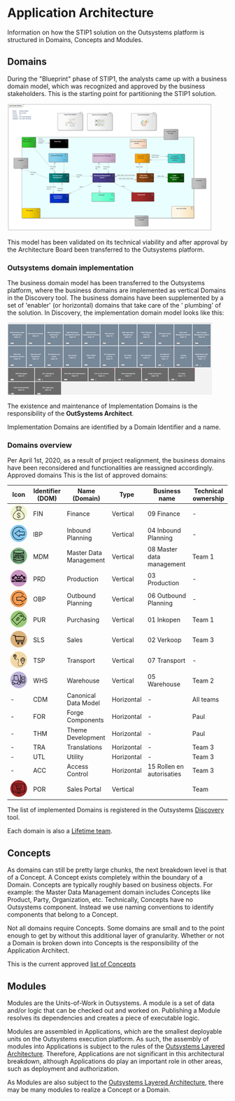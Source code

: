 
# Application Architecture

Information on how the STIP1 solution on the Outsystems platform is
structured in Domains, Concepts and Modules.

## Domains

During the "Blueprint" phase of STIP1, the analysts came up with a
business domain model, which was recognized and approved by the business
stakeholders. This is the starting point for partitioning the STIP1
solution.

![Blueprint business domains](..\img\Blauwdruk-business-domains.png)

This model has been validated on its technical viability and after
approval by the Architecture Board been transferred to the Outsystems
platform.

### Outsystems domain implementation

The business domain model has been transferred to the Outsystems
platform, where the business domains are implemented as vertical Domains
in the Discovery tool. The business domains have been supplemented by a
set of 'enabler' (or horizontal) domains that take care of the \'
plumbing\' of the solution. In Discovery, the implementation domain
model looks like this:

![OutSystems Domains](..\img\OutSystemsDomains.png)

The existence and maintenance of Implementation Domains is the
responsibility of the **OutSystems Architect**.

Implementation Domains are identified by a Domain Identifier and a name.

### Domains overview

Per April 1st, 2020, as a result of project realignment, the business domains have been reconsidered and functionalities are reassigned accordingly.
Approved domains
This is the list of approved domains:

Icon | Identifier (DOM) | Name (Domain) | Type | Business name | Technical ownership
-----|------------------|---------------|------|-----|---
![Finance logo](..\img\Finance.png) | FIN | Finance | Vertical | 09 Finance | -
![InboundPlanning logo](..\img\InboundPlanning.png) | IBP | Inbound Planning | Vertical | 04 Inbound Planning | -
![MDM Logo](..\img\MasterDataManagement.png) | MDM | Master Data Management | Vertical | 08 Master data management | Team 1
![PRD Logo](..\img\Production.png) | PRD | Production | Vertical | 03 Production | -
![OPB](..\img\OutBoundPlanning.png) | OBP | Outbound Planning | Vertical | 06 Outbound Planning | -
![PUR](..\img\Purchasing.png) | PUR | Purchasing | Vertical | 01 Inkopen | Team 1
![SLS](..\img\Sales.png) | SLS | Sales | Vertical | 02 Verkoop | Team 3
![TSP](..\img\TransportPlanning.png) | TSP | Transport | Vertical | 07 Transport | -
![WHS](..\img\Warehouse.png) | WHS | Warehouse | Vertical | 05 Warehouse | Team 2
\- | CDM | Canonical Data Model | Horizontal | - | All teams
\- | FOR | Forge Components | Horizontal | - | Paul
\- | THM | Theme Development | Horizontal | - | Paul
\- | TRA | Translations | Horizontal | - | Team 3
\- | UTL | Utility | Horizontal | - | Team 3
\- | ACC | Access Control | Horizontal | 15 Rollen en autorisaties | Team 3
![SPO](..\img\SalesPortal.png) | POR | Sales Portal | Vertical | | Team

The list of implemented Domains is registered in the Outsystems [Discovery](https://gssb-dev.outsystemsenterprise.com/discovery/Domains.aspx) tool.

Each domain is also a [Lifetime team](https://gssb-lt.outsystemsenterprise.com/lifetime/Teams_List.aspx).

## Concepts

As domains can still be pretty large chunks, the next breakdown level is
that of a Concept. A Concept exists completely within the boundary of a
Domain. Concepts are typically roughly based on business objects. For
example: the Master Data Management domain includes Concepts like
Product, Party, Organization, etc. Technically, Concepts have no
Outsystems component. Instead we use naming conventions to identify
components that belong to a Concept.

Not all domains require Concepts. Some domains are small and to the
point enough to get by without this additional layer of granularity.
Whether or not a Domain is broken down into Concepts is the
responsibility of the Application Architect.

This is the current approved [list of Concepts](https://globalsharedservices.atlassian.net/wiki/spaces/STIP1/pages/59015465/List+of+Concepts)

## Modules

Modules are the Units-of-Work in Outsystems. A module is a set of data
and/or logic that can be checked out and worked on. Publishing a Module
resolves its dependencies and creates a piece of executable logic.

Modules are assembled in Applications, which are the smallest deployable
units on the Outsystems execution platform. As such, the assembly of
modules into Applications is subject to the rules of the [Outsystems Layered Architecture](https://success.outsystems.com/Support/Enterprise_Customers/Maintenance_and_Operations/Designing_the_Architecture_of_Your_OutSystems_Applications/The_Architecture_Canvas).
Therefore, Applications are not significant in this architectural
breakdown, although Applications do play an important role in other
areas, such as deployment and authorization.

As Modules are also subject to the [Outsystems Layered
Architecture](https://success.outsystems.com/Support/Enterprise_Customers/Maintenance_and_Operations/Designing_the_Architecture_of_Your_OutSystems_Applications/The_Architecture_Canvas),
there may be many modules to realize a Concept or a Domain.
